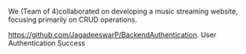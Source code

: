 We (Team of 4)collaborated on developing a music streaming website, focusing primarily on CRUD operations.

https://github.com/JagadeeswarP/BackendAuthentication. User Authentication Success

